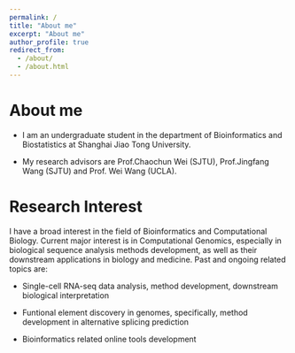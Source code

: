 ```yaml
---
permalink: /
title: "About me"
excerpt: "About me"
author_profile: true
redirect_from: 
  - /about/
  - /about.html
---
```


About me
======
* I am an undergraduate student in the department of Bioinformatics and Biostatistics at Shanghai Jiao Tong University. 

* My research advisors are Prof.Chaochun Wei (SJTU), Prof.Jingfang Wang (SJTU) and Prof. Wei Wang (UCLA).

Research Interest
======
I have a broad interest in the field of Bioinformatics and Computational Biology. Current major interest is in Computational Genomics, especially in biological sequence analysis methods development, as well as their downstream applications in biology and medicine.
Past and ongoing related topics are:

* Single-cell RNA-seq data analysis, method development, downstream biological interpretation

* Funtional element discovery in genomes, specifically, method development in alternative splicing prediction

* Bioinformatics related online tools development
